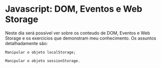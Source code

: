 # Javascript: DOM, Eventos e Web Storage

Neste dia será possível ver sobre os conteudo de DOM, Eventos e Web Storage e os exercicios que demonstram meu conhecimento. Os assuntos detalhadamente são:
```
Manipular o objeto localStorage;

Manipular o objeto sessionStorage.